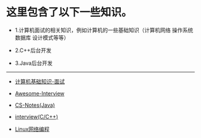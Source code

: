 # 这里包含了以下一些知识。
- 1.计算机面试的相关知识，例如计算机的一些基础知识（计算机网络 操作系统 数据库 设计模式等等）


- 2.C++后台开发



- 3.Java后台开发

------

- [计算机基础知识-面试](https://github.com/wolverinn/Waking-Up)
- [Awesome-Interview](https://github.com/Awesome-Interview/Awesome-Interview)

- [CS-Notes(Java)](https://github.com/CyC2018/CS-Notes)

- [interview(C/C++)](https://github.com/huihut/interview)
- [Linux网络编程](https://github.com/834810071/NetworkProgramming)

